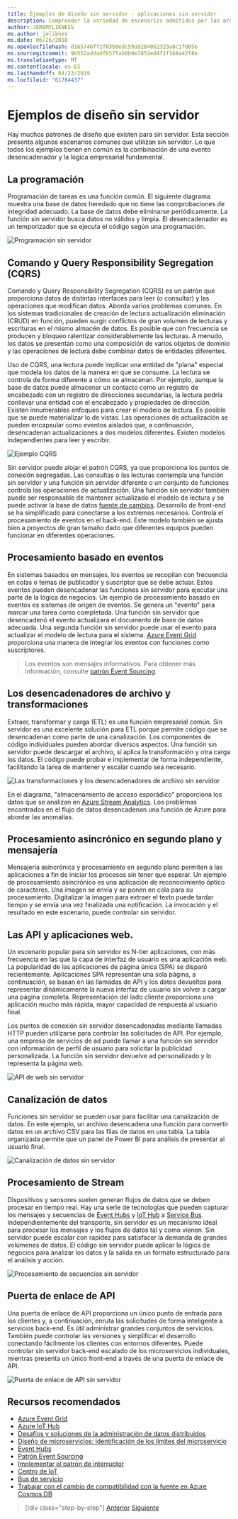 ```yaml
---
title: Ejemplos de diseño sin servidor - aplicaciones sin servidor
description: Comprender la variedad de escenarios admitidos por las arquitecturas sin servidor y de programación y procesamiento basado en eventos a los desencadenadores de archivo y el proceso de flujo.
author: JEREMYLIKNESS
ms.author: jeliknes
ms.date: 06/26/2018
ms.openlocfilehash: d165746ff2f03b0edc59a9284052323a0c1fd05b
ms.sourcegitcommit: 9b552addadfb57fab0b9e7852ed4f1f1b8a42f8e
ms.translationtype: MT
ms.contentlocale: es-ES
ms.lasthandoff: 04/23/2019
ms.locfileid: "61784437"
---
```

# <a name="serverless-design-examples"></a>Ejemplos de diseño sin servidor

Hay muchos patrones de diseño que existen para sin servidor. Esta sección presenta algunos escenarios comunes que utilizan sin servidor. Lo que todos los ejemplos tienen en común es la combinación de una evento desencadenador y la lógica empresarial fundamental.

## <a name="scheduling"></a>La programación

Programación de tareas es una función común. El siguiente diagrama muestra una base de datos heredado que no tiene las comprobaciones de integridad adecuado. La base de datos debe eliminarse periódicamente. La función sin servidor busca datos no válidos y limpia. El desencadenador es un temporizador que se ejecuta el código según una programación.

![Programación sin servidor](./media/serverless-scheduling.png)

## <a name="command-and-query-responsibility-segregation-cqrs"></a>Comando y Query Responsibility Segregation (CQRS)

Comando y Query Responsibility Segregation (CQRS) es un patrón que proporciona datos de distintas interfaces para leer (o consultar) y las operaciones que modifican datos. Aborda varios problemas comunes. En los sistemas tradicionales de creación de lectura actualización eliminación (CRUD) en función, pueden surgir conflictos de gran volumen de lecturas y escrituras en el mismo almacén de datos. Es posible que con frecuencia se producen y bloqueo ralentizar considerablemente las lecturas. A menudo, los datos se presentan como una composición de varios objetos de dominio y las operaciones de lectura debe combinar datos de entidades diferentes.

Uso de CQRS, una lectura puede implicar una entidad de "plana" especial que modela los datos de la manera en que se consume. La lectura se controla de forma diferente a cómo se almacenan. Por ejemplo, aunque la base de datos puede almacenar un contacto como un registro de encabezado con un registro de direcciones secundarias, la lectura podría conllevar una entidad con el encabezado y propiedades de dirección. Existen innumerables enfoques para crear el modelo de lectura. Es posible que se puede materializar lo de vistas. Las operaciones de actualización se pueden encapsular como eventos aislados que, a continuación, desencadenan actualizaciones a dos modelos diferentes. Existen modelos independientes para leer y escribir.

![Ejemplo CQRS](./media/cqrs-example.png)

Sin servidor puede alojar el patrón CQRS, ya que proporciona los puntos de conexión segregadas. Las consultas o las lecturas contempla una función sin servidor y una función sin servidor diferente o un conjunto de funciones controla las operaciones de actualización. Una función sin servidor también puede ser responsable de mantener actualizado el modelo de lectura y se puede activar la base de datos [fuente de cambios](https://docs.microsoft.com/azure/cosmos-db/change-feed). Desarrollo de front-end se ha simplificado para conectarse a los extremos necesarios. Controla el procesamiento de eventos en el back-end. Este modelo también se ajusta bien a proyectos de gran tamaño dado que diferentes equipos pueden funcionar en diferentes operaciones.

## <a name="event-based-processing"></a>Procesamiento basado en eventos

En sistemas basados en mensajes, los eventos se recopilan con frecuencia en colas o temas de publicador y suscriptor que se debe actuar. Estos eventos pueden desencadenar las funciones sin servidor para ejecutar una parte de la lógica de negocios. Un ejemplo de procesamiento basado en eventos es sistemas de origen de eventos. Se genera un "evento" para marcar una tarea como completada. Una función sin servidor que desencadenó el evento actualizará el documento de base de datos adecuada. Una segunda función sin servidor puede usar el evento para actualizar el modelo de lectura para el sistema. [Azure Event Grid](https://docs.microsoft.com/azure/event-grid/overview) proporciona una manera de integrar los eventos con funciones como suscriptores.

> Los eventos son mensajes informativos. Para obtener más información, consulte [patrón Event Sourcing](https://docs.microsoft.com/azure/architecture/patterns/event-sourcing).

## <a name="file-triggers-and-transformations"></a>Los desencadenadores de archivo y transformaciones

Extraer, transformar y carga (ETL) es una función empresarial común. Sin servidor es una excelente solución para ETL porque permite código que se desencadenan como parte de una canalización. Los componentes de código individuales pueden abordar diversos aspectos. Una función sin servidor puede descargar el archivo, sí aplica la transformación y otra carga los datos. El código puede probar e implementar de forma independiente, facilitando la tarea de mantener y escalar cuando sea necesario.

![Las transformaciones y los desencadenadores de archivo sin servidor](./media/serverless-file-triggers.png)

En el diagrama, "almacenamiento de acceso esporádico" proporciona los datos que se analizan en [Azure Stream Analytics](https://docs.microsoft.com/azure/stream-analytics). Los problemas encontrados en el flujo de datos desencadenan una función de Azure para abordar las anomalías.

## <a name="asynchronous-background-processing-and-messaging"></a>Procesamiento asincrónico en segundo plano y mensajería

Mensajería asincrónica y procesamiento en segundo plano permiten a las aplicaciones a fin de iniciar los procesos sin tener que esperar. Un ejemplo de procesamiento asincrónico es una aplicación de reconocimiento óptico de caracteres. Una imagen se envía y se ponen en cola para su procesamiento. Digitalizar la imagen para extraer el texto puede tardar tiempo y se envía una vez finalizada una notificación. La invocación y el resultado en este escenario, puede controlar sin servidor.

## <a name="web-apps-and-apis"></a>Las API y aplicaciones web.

Un escenario popular para sin servidor es N-tier aplicaciones, con más frecuencia en las que la capa de interfaz de usuario es una aplicación web. La popularidad de las aplicaciones de página única (SPA) se disparó recientemente. Aplicaciones SPA representan una sola página, a continuación, se basan en las llamadas de API y los datos devueltos para representar dinámicamente la nueva interfaz de usuario sin volver a cargar una página completa. Representación del lado cliente proporciona una aplicación mucho más rápida, mayor capacidad de respuesta al usuario final.

Los puntos de conexión sin servidor desencadenadas mediante llamadas HTTP pueden utilizarse para controlar las solicitudes de API. Por ejemplo, una empresa de servicios de ad puede llamar a una función sin servidor con información de perfil de usuario para solicitar la publicidad personalizada. La función sin servidor devuelve ad personalizado y lo representa la página web.

![API de web sin servidor](./media/serverless-web-api.png)

## <a name="data-pipeline"></a>Canalización de datos

Funciones sin servidor se pueden usar para facilitar una canalización de datos. En este ejemplo, un archivo desencadena una función para convertir datos en un archivo CSV para las filas de datos en una tabla. La tabla organizada permite que un panel de Power BI para análisis de presentar al usuario final.

![Canalización de datos sin servidor](./media/serverless-data-pipeline.png)

## <a name="stream-processing"></a>Procesamiento de Stream

Dispositivos y sensores suelen generan flujos de datos que se deben procesar en tiempo real. Hay una serie de tecnologías que pueden capturar los mensajes y secuencias de [Event Hubs](https://docs.microsoft.com/azure/event-hubs/event-hubs-what-is-event-hubs) y [IoT Hub](https://docs.microsoft.com/azure/iot-hub) a [Service Bus](https://docs.microsoft.com/azure/service-bus). Independientemente del transporte, sin servidor es un mecanismo ideal para procesar los mensajes y los flujos de datos tal y como vienen. Sin servidor puede escalar con rapidez para satisfacer la demanda de grandes volúmenes de datos. El código sin servidor puede aplicar la lógica de negocios para analizar los datos y la salida en un formato estructurado para el análisis y acción.

![Procesamiento de secuencias sin servidor](./media/serverless-stream-processing.png)

## <a name="api-gateway"></a>Puerta de enlace de API

Una puerta de enlace de API proporciona un único punto de entrada para los clientes y, a continuación, enruta las solicitudes de forma inteligente a servicios back-end. Es útil administrar grandes conjuntos de servicios. También puede controlar las versiones y simplificar el desarrollo conectando fácilmente los clientes con entornos diferentes. Puede controlar sin servidor back-end escalado de los microservicios individuales, mientras presenta un único front-end a través de una puerta de enlace de API.

![Puerta de enlace de API sin servidor](./media/serverless-api-gateway.png)

## <a name="recommended-resources"></a>Recursos recomendados

* [Azure Event Grid](https://docs.microsoft.com/azure/event-grid/overview)
* [Azure IoT Hub](https://docs.microsoft.com/azure/iot-hub)
* [Desafíos y soluciones de la administración de datos distribuidos](../microservices-architecture/architect-microservice-container-applications/distributed-data-management.md)
* [Diseño de microservicios: identificación de los límites del microservicio](https://docs.microsoft.com/azure/architecture/microservices/microservice-boundaries)
* [Event Hubs](https://docs.microsoft.com/azure/event-hubs/event-hubs-what-is-event-hubs)
* [Patrón Event Sourcing](https://docs.microsoft.com/azure/architecture/patterns/event-sourcing)
* [Implementar el patrón de interruptor](../microservices-architecture/implement-resilient-applications/implement-circuit-breaker-pattern.md)
* [Centro de IoT](https://docs.microsoft.com/azure/iot-hub)
* [Bus de servicio](https://docs.microsoft.com/azure/service-bus)
* [Trabajar con el cambio de compatibilidad con la fuente en Azure Cosmos DB](https://docs.microsoft.com/azure/cosmos-db/change-feed)

>[!div class="step-by-step"]
>[Anterior](serverless-architecture-considerations.md)
>[Siguiente](azure-serverless-platform.md)
